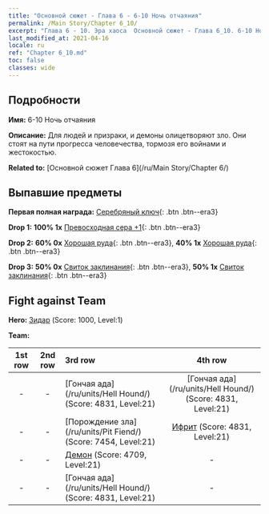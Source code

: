 ```yaml
---
title: "Основной сюжет - Глава 6 - 6-10 Ночь отчаяния"
permalink: /Main Story/Chapter 6_10/
excerpt: "Глава 6 - 10. Эра хаоса  Основной сюжет - Глава 6_10. 6-10 Ночь отчаяния"
last_modified_at: 2021-04-16
locale: ru
ref: "Chapter 6_10.md"
toc: false
classes: wide
---
```


## Подробности

 **Имя:** 6-10 Ночь отчаяния

 **Описание:** Для людей и призраки, и демоны олицетворяют зло. Они стоят на пути прогресса человечества, тормозя его войнами и жестокостью.

 **Related to:** [Основной сюжет Глава 6](/ru/Main Story/Chapter 6/)

## Выпавшие предметы

 **Первая полная награда:** [Серебряный ключ](/ru/Items/con_693/){: .btn .btn--era3}

 **Drop 1:** **100% 1x** [Превосходная сера +1](/ru/Items/mat_22/){: .btn .btn--era3}

 **Drop 2:** **60% 0x** [Хорошая руда](/ru/Items/mat_12/){: .btn .btn--era3}, **40% 1x** [Хорошая руда](/ru/Items/mat_12/){: .btn .btn--era3}

 **Drop 3:** **50% 0x** [Свиток заклинания](/ru/Items/con_694/){: .btn .btn--era3}, **50% 1x** [Свиток заклинания](/ru/Items/con_694/){: .btn .btn--era3}


## Fight against Team
 **Hero:** [Зидар](/ru/heroes/Zydar/) (Score: 1000, Level:1)

 **Team:**


  | 1st row | 2nd row | 3rd row | 4th row |
  |:----:|:----:|:----|:----:|
  | - | - | [Гончая ада](/ru/units/Hell Hound/) (Score: 4831, Level:21)  | [Гончая ада](/ru/units/Hell Hound/) (Score: 4831, Level:21)  |
  | - | - | [Порождение зла](/ru/units/Pit Fiend/) (Score: 7454, Level:21)  | [Ифрит](/ru/units/Efreeti/) (Score: 4831, Level:21)  |
  | - | - | [Демон](/ru/units/Demon/) (Score: 4709, Level:21)  | - |
  | - | - | [Гончая ада](/ru/units/Hell Hound/) (Score: 4831, Level:21)  | - |


